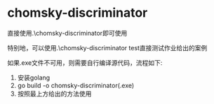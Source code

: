 # chomsky-discriminator

直接使用.\chomsky-discriminator即可使用

特别地，可以使用.\chomsky-discriminator test直接测试作业给出的案例

如果.exe文件不可用，则需要自行编译源代码，流程如下:
1. 安装golang
2. go build -o chomsky-discriminator(.exe)
3. 按照最上方给出的方法使用
